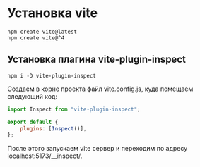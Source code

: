 # Установка vite

```
npm create vite@latest
npm create vite@^4
```

## Установка плагина vite-plugin-inspect

```
npm i -D vite-plugin-inspect
```

Создаем в корне проекта файл vite.config.js, куда помещаем следующий код:

```js
import Inspect from "vite-plugin-inspect";

export default {
	plugins: [Inspect()],
};
```

После этого запускаем vite сервер и переходим по адресу localhost:5173/__inspect/.
